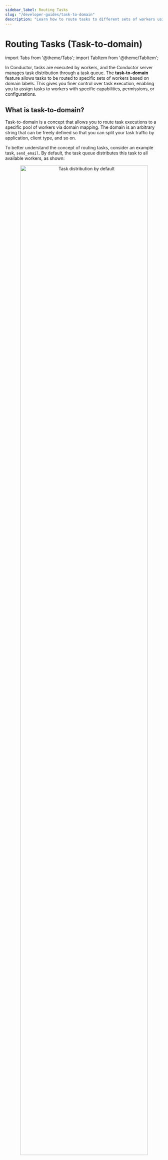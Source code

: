 ```yaml
---
sidebar_label: Routing Tasks
slug: "/developer-guides/task-to-domain"
description: "Learn how to route tasks to different sets of workers using the concept task to domain."
---
```


# Routing Tasks (Task-to-domain)

import Tabs from '@theme/Tabs';
import TabItem from '@theme/TabItem';

In Conductor, tasks are executed by workers, and the Conductor server manages task distribution through a task queue. The **task-to-domain** feature allows tasks to be routed to specific sets of workers based on domain labels. This gives you finer control over task execution, enabling you to assign tasks to workers with specific capabilities, permissions, or configurations.

## What is task-to-domain?

Task-to-domain is a concept that allows you to route task executions to a specific pool of workers via domain mapping. The domain is an arbitrary string that can be freely defined so that you can split your task traffic by application, client type, and so on.

To better understand the concept of routing tasks, consider an example task, `send_email`. By default, the task queue distributes this task to all available workers, as shown:

<p align="center"><img src="/content/img/task-routing.png" alt="Task distribution by default" width="90%"
                       height="auto"/></p>

To route this task to a specific group of workers, you can assign it a domain when triggering the workflow. The task is then routed only to workers configured for that domain.

<p align="center"><img src="/content/img/task-routing-domains.png" alt="Task distribution via dedicated domains" width="90%"
                       height="auto"/></p>

Here, the `send_email` task has two additional sets of worker instances that listen to specific domain-based tasks. For example, all the tasks triggered with domain `dedicated_for_app_x` are sent to the workers configured with domain `dedicated_for_app_x`.

The task-to-domain feature is useful in the following scenarios:
* Ensuring that the task is routed to a worker with the appropriate permissions.
* Load balancing or prioritizing some tasks with a set of dedicated workers.
* Implementing unique task-related configuration by domain, such as retry policy.
* Debugging a task with a worker deployed on a local machine or a worker running a different version of the code.

While these use cases can be achieved by creating separate task definitions, task-to-domain is more flexible. For example, in production environments, instead of creating new task definitions, you can use the same task definition while customizing routing based on the domain.

## Routing tasks using task-to-domain​

To successfully route a task by domain:

1. Configure workers to poll for tasks mapped to a specific domain.
2. When triggering the workflow, ensure `taskToDomain` is mapped to the correct domain.

### Worker configuration

Workers must be configured to listen for tasks mapped with a specific domain. Below are examples demonstrating how to set up workers to poll for tasks in the `test` domain across various programming languages:

<Tabs>
<TabItem value="Java" label="Java">

The following table shows the order of precedence when initializing the task domain for a worker. Suppose a system property is set according to the table below. In that case, it takes priority over initializing the taskToDomain map or passing the domain as an argument when using annotations. If `${TASK_NAME}` is replaced by `all` in the system property name, then all workers will pick up that task domain.

<br></br>

| Description                                | PropertyName                           | Example                                        |
| ------------------------------------------ | -------------------------------------- | ---------------------------------------------- |
| System property by **taskName**            | `conductor.worker.${TASK_NAME}.domain` | `conductor.worker.taskName.domain=test`        |
| System property for **all** workers        | `conductor.worker.all.domain`          | `conductor.worker.all.domain=test`             |
| Class `TaskRunner` constructor param       | `taskToDomain`                         | `taskToDomain=Map.of("taskName", "test")`      |
| Annotation `@WorkerTask` constructor param | `domain`                               | `@WorkerTask(value="taskName", domain="test")` |

**Code example for `TaskRunner`**:
```java
Map<String, String> taskToDomains = new HashMap<>();
taskToDomains.put("taskName", "test");
Map<String, Integer> taskThreadCount = new HashMap<>();

TaskRunnerConfigurer.Builder builder = new TaskRunnerConfigurer.Builder(taskClient, workers);
TaskRunnerConfigurer taskRunner = builder.withTaskToDomain(taskToDomains).build();

```

**Code example for `@WorkerTask`**:
```java
@WorkerTask(value="taskName", domain="test")
public TaskResult sendAnnotatedTaskDomain(Task task) {
    TaskResult result = new TaskResult(task);
    // Populate result here
    return result;
}

```

In the example above, we map the task `taskName` to the domain `test`. Only workers configured to poll for the `test` domain will execute the task when the workflow is triggered. [See the complete code here](https://github.com/orkes-io/orkes-conductor-client/blob/main/examples/java/io/orkes/conductor/sdk/examples/TaskDomainWorker.java).

</TabItem>
<TabItem value="Python" label="Python">

```python
# Function Worker
def execute(task: Task) -> TaskResult:
    task_result = TaskResult(
        task_id=task.task_id,
        workflow_instance_id=task.workflow_instance_id,
        worker_id='your_custom_id'
    )
    task_result.add_output_data('worker_style', 'function')
    task_result.status = TaskResultStatus.COMPLETED
    return task_result


# Class Worker
class SimpleWorker(WorkerInterface):
    def execute(self, task: Task) -> TaskResult:
        task_result = self.get_task_result_from_task(task)
        task_result.add_output_data('worker_style', 'class')
        task_result.status = TaskResultStatus.COMPLETED
        return task_result

    def get_polling_interval_in_seconds(self) -> float:
        return 0.4

    # Overriding it for specifying the DOMAIN of class workers
    def get_domain(self) -> str:
        return "test"


def startTaskRunnerWorkers():
    configuration = Configuration(
        authentication_settings=AuthenticationSettings(
            key_id='key',
            key_secret='secret'
        ),
        server_api_url='https://play.orkes.io/api',
        debug=True
    )

    workers = [
        Worker(
            task_definition_name='task_1',
            execute_function=execute,
            poll_interval=0.25,
            domain="test" # specifying DOMAIN for function workers
        ),
        SimpleWorker(task_definition_name="task_2")
    ]
```

In this example, we configure the `SimpleWorker` to listen for tasks with the `test` domain by implementing the `get_domain()` method. [See additional examples](https://github.com/conductor-sdk/conductor-python/tree/main/docs/worker#task-domains).

</TabItem>
<TabItem value="JavaScript" label="JavaScript">

```javascript
// You can specify on the worker
export const userInfoWorker = () => {
  return {
    domain: "myDomain",
    taskDefName: GET_USER_INFO,
    execute: async ({ inputData }) => {
      const userId = inputData?.userId;
      return {
        outputData: {
          email: `${userId}@email.com`,
          phoneNumber: "555-555-5555",
        },
        status: "COMPLETED",
      };
    },
  };
};
// or on the Poller Option
new TaskManager(
    client,
    workers,
    {
      logger: console,
      options: { concurrency: 5, pollInterval: 100, domain: "domain" },
    }
  );
// *Note* worker domain has precedence over the domain passed in the poller
```

</TabItem>
<TabItem value="typescript" label="Typescript">

```typescript
// You can specify on the worker
export const userInfoWorker = (): ConductorWorker => {
  return {
    domain:"myDomain",
    taskDefName: GET_USER_INFO,
    execute: async ({ inputData }) => {
      const userId = inputData?.userId;
      return {
        outputData: {
          email: `${userId}@email.com`,
          phoneNumber: "555-555-5555",
        },
        status: "COMPLETED",
      };
    },
  };
}

// or on the Poller Option
new TaskManager(
    client,
    workers,
    {
      logger: console,
      options: { concurrency: 5, pollInterval: 100, domain: "domain" },
    }
  )
// *Note* worker domain has precedence over the domain passed in the poller
```
</TabItem>
<TabItem value="Clojure" label="Clojure">

```clojure
(runner-executer-for-workers options [worker] 1 {:domain 'some-domain'})
```

</TabItem>
</Tabs>


### Workflow configuration

When you start a workflow, you can specify which tasks must run on which domains.

<Tabs>
<TabItem value="Using API" label="Using API">

Use the [Start Workflow Execution API](https://orkes.io/content/reference-docs/api/workflow/start-workflow-execution) to trigger the workflow by providing the `taskToDomain` as the input payload.

```
POST /api/workflow/{name}
```

</TabItem>
<TabItem value="Using Conductor UI" label="Using Conductor UI">

For running a workflow from the Conductor UI,  define the following task-to-domain mapping:

```json
{
    "task_x": "test"
}
```

<p align="center"><img src="/content/img/task-to-domain.png" alt="Task To Domain mapping while invoking workflows" width="100%" height="auto"></img></p>

</TabItem>
</Tabs>

### RBAC configuration

While configuring groups or applications in Conductor, you can add granular permissions to access specific resources. This includes granting permission to specific domains and allowing applications or groups to execute all tasks under that domain by eliminating the need to configure access for individual tasks.

To enable domain permissions:

1. Go to **Access Control** > **Applications/Groups** in the left menu on your Conductor cluster.
2. Select your application or group.
3. Scroll down to **Permissions**, and select **(+) Add Permission**.
4. Under the **Domain** tab, select **(+) Add**, and enter the domain name.
5. Enable the **Execute** toggle.
6. Select **Add Permissions**.

The application/group can now execute all tasks under the specified domain.

## Fallback task-to-domain​

A fallback domain is a secondary or backup domain that the system will use if the primary domain fails or is unreachable. These domains can only be specified when triggering a workflow, as clients polling for tasks can use only one domain at a time.

Conductor tracks each worker's last polling time. When assigning tasks, it first checks if any active workers are available for the primary domain. If no active workers are found, the Conductor tries the next domain in the fallback sequence.

:::note Notes
* A worker is considered active if the last time it has polled is within the active threshold, which defaults to 10 seconds
* Workers do not poll when they are busy doing work and resume polling once they have completed their tasks
* The active threshold can be adjusted using the configuration field `conductor.app.activeWorkerLastPollTimeout`. This applies to all worker tasks, so extending the duration slows down the fallback response bahaviour across all tasks.
* The domain of a task is determined at the point in time when the task is scheduled, so a domain worker becoming free after a task gets scheduled will not change the domain of a task that has already been scheduled
:::

A fallback mapping for `task_x’ is as follows:

```json
{
    "task_x": "test,fallback,NO_DOMAIN"
}
```

In this configuration,
* Conductor first assigns the task to workers in the `test` domain if available.
* If no workers are active in the `test` domain, it tries the `fallback` domain.
* If neither `test` nor  `fallback` have active workers, the task is assigned to `NO_DOMAIN`.

:::note Notes
* `NO_DOMAIN` is a generic keyword for workers with no domain.
* Always use `NO_DOMAIN` as the final fallback option.
* If `NO_DOMAIN` is not included, the task falls back to subsequent domains. If it reaches an inactive domain, it remains there indefinitely until workers for that domain become active.
* Use the `*` token to apply domains for all tasks. This can be overridden by providing task-specific mappings along with `*`.
:::

## Example
<details><summary>Using fallback domain</summary>
In this example, we’ll assume the `taskToDomain` mapping is as follows:

```json
"taskToDomain": {
  "*": "mydomain",
  "task-a": "NO_DOMAIN",
  "task-b": "abc, NO_DOMAIN",
  "task-c": "someInactiveDomain1, someInactiveDomain2"
}
```

Here,
* The `task-a` is routed to the `NO_DOMAIN` queue, meaning it doesn't have an assigned domain.
* The `task-b` is routed first to the `abc` domain if available, or otherwise to the default domain (`NO_DOMAIN`).
* The `task-c` is routed to the `someInactiveDomain1` and then to the `someInactiveDomain2`, but these are inactive, so they may not be processed in these domains.
* All other tasks in this workflow are routed to `mydomain`.

</details>